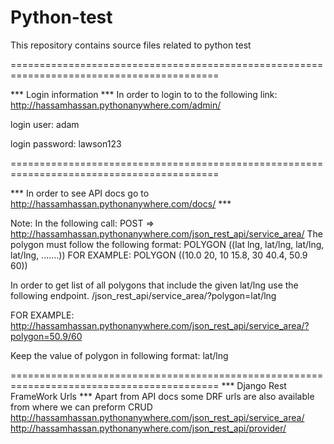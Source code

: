 # Python-test
This repository contains source files related to python test

==========================================================================================

*** Login information ***
In order to login to to the following link: http://hassamhassan.pythonanywhere.com/admin/

login user: adam

login password: lawson123

==========================================================================================

*** In order to see API docs go to http://hassamhassan.pythonanywhere.com/docs/ ***

Note:
In the following call: POST => http://hassamhassan.pythonanywhere.com/json_rest_api/service_area/
The polygon must follow the following format: POLYGON ((lat lng, lat/lng, lat/lng, lat/lng, .......))
FOR EXAMPLE: POLYGON ((10.0 20, 10 15.8, 30 40.4, 50.9 60))

In order to get list of all polygons that include the given lat/lng use the following endpoint.
/json_rest_api/service_area/?polygon=lat/lng

FOR EXAMPLE:
http://hassamhassan.pythonanywhere.com/json_rest_api/service_area/?polygon=50.9/60

Keep the value of polygon in following format: lat/lng

==========================================================================================
*** Django Rest FrameWork Urls ***
Apart from API docs some DRF urls are also available from where we can preform CRUD
http://hassamhassan.pythonanywhere.com/json_rest_api/service_area/
http://hassamhassan.pythonanywhere.com/json_rest_api/provider/